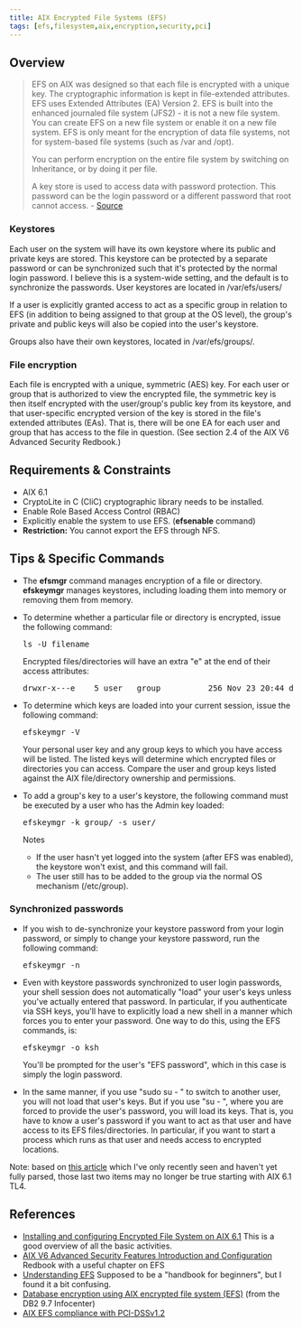 ```yaml
---
title: AIX Encrypted File Systems (EFS)
tags: [efs,filesystem,aix,encryption,security,pci]
---
```


## Overview

> EFS on AIX was designed so that each file is encrypted with a unique key. The cryptographic information is kept in file-extended attributes. EFS uses Extended Attributes (EA) Version 2\. EFS is built into the enhanced journaled file system (JFS2) - it is not a new file system. You can create EFS on a new file system or enable it on a new file system. EFS is only meant for the encryption of data file systems, not for system-based file systems (such as /var and /opt).
> 
> You can perform encryption on the entire file system by switching on Inheritance, or by doing it per file.
> 
> A key store is used to access data with password protection. This password can be the login password or a different password that root cannot access. - [Source](http://ibm.com/partnerworld/wps/whitepaper/aix/v6r1/encrypt)

### Keystores

Each user on the system will have its own keystore where its public and private keys are stored. This keystore can be protected by a separate password or can be synchronized such that it's protected by the normal login password. I believe this is a system-wide setting, and the default is to synchronize the passwords. User keystores are located in /var/efs/users/<username>

If a user is explicitly granted access to act as a specific group in relation to EFS (in addition to being assigned to that group at the OS level), the group's private and public keys will also be copied into the user's keystore.

Groups also have their own keystores, located in /var/efs/groups/<groupname>.

### File encryption

Each file is encrypted with a unique, symmetric (AES) key. For each user or group that is authorized to view the encrypted file, the symmetric key is then itself encrypted with the user/group's public key from its keystore, and that user-specific encrypted version of the key is stored in the file's extended attributes (EAs). That is, there will be one EA for each user and group that has access to the file in question. (See section 2.4 of the AIX V6 Advanced Security Redbook.)

## Requirements & Constraints

*   AIX 6.1
*   CryptoLite in C (CliC) cryptographic library needs to be installed.
*   Enable Role Based Access Control (RBAC)
*   Explicitly enable the system to use EFS. (**efsenable** command)
*   **Restriction:** You cannot export the EFS through NFS.

## Tips & Specific Commands

*   The **efsmgr** command manages encryption of a file or directory. **efskeymgr** manages keystores, including loading them into memory or removing them from memory.
*   To determine whether a particular file or directory is encrypted, issue the following command:

    <pre>ls -U filename</pre>

    Encrypted files/directories will have an extra "e" at the end of their access attributes:

    <pre>drwxr-x---e    5 user   group          256 Nov 23 20:44 directory</pre>

*   To determine which keys are loaded into your current session, issue the following command:

    <pre>efskeymgr -V</pre>

    Your personal user key and any group keys to which you have access will be listed. The listed keys will determine which encrypted files or directories you can access. Compare the user and group keys listed against the AIX file/directory ownership and permissions.
*   To add a group's key to a user's keystore, the following command must be executed by a user who has the Admin key loaded:

    <pre>efskeymgr -k group/<group> -s user/<user></pre>

    Notes
    *   If the user hasn't yet logged into the system (after EFS was enabled), the keystore won't exist, and this command will fail.
    *   The user still has to be added to the group via the normal OS mechanism (/etc/group).

### Synchronized passwords

*   If you wish to de-synchronize your keystore password from your login password, or simply to change your keystore password, run the following command:

    <pre>efskeymgr -n</pre>

*   Even with keystore passwords synchronized to user login passwords, your shell session does not automatically "load" your user's keys unless you've actually entered that password. In particular, if you authenticate via SSH keys, you'll have to explicitly load a new shell in a manner which forces you to enter your password. One way to do this, using the EFS commands, is:

    <pre>efskeymgr -o ksh</pre>

    You'll be prompted for the user's "EFS password", which in this case is simply the login password.
*   In the same manner, if you use "sudo su - " to switch to another user, you will not load that user's keys. But if you use "su - ", where you are forced to provide the user's password, you will load its keys. That is, you have to know a user's password if you want to act as that user and have access to its EFS files/directories. In particular, if you want to start a process which runs as that user and needs access to encrypted locations.

Note: based on [this article](http://www.ibm.com/developerworks/aix/library/au-opensshefs.html) which I've only recently seen and haven't yet fully parsed, those last two items may no longer be true starting with AIX 6.1 TL4.

## References

*   [Installing and configuring Encrypted File System on AIX 6.1](http://ibm.com/partnerworld/wps/whitepaper/aix/v6r1/encrypt) This is a good overview of all the basic activities.
*   [AIX V6 Advanced Security Features Introduction and Configuration](http://www.redbooks.ibm.com/abstracts/sg247430.html) Redbook with a useful chapter on EFS
*   [Understanding EFS](http://www.ibm.com/developerworks/aix/library/au-efs/index.html) Supposed to be a "handbook for beginners", but I found it a bit confusing.
*   [Database encryption using AIX encrypted file system (EFS)](http://publib.boulder.ibm.com/infocenter/db2luw/v9r7/index.jsp?topic=/com.ibm.db2.luw.admin.sec.doc/doc/c0055327.html) (from the DB2 9.7 Infocenter)
*   [AIX EFS compliance with PCI-DSSv1.2](http://www.ibm.com/developerworks/aix/library/au-efs_compliance/?S_TACT=105AGY20&S_CMP=HP)
